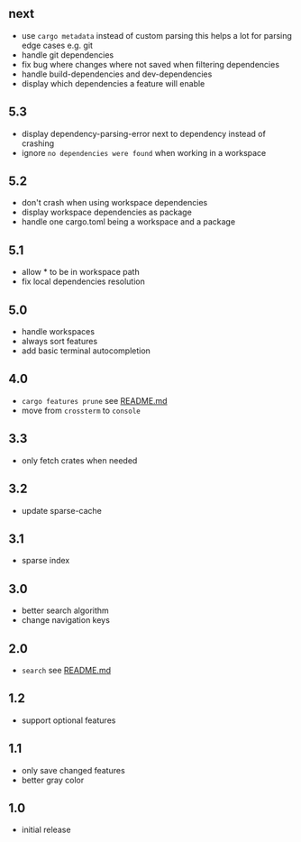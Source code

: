 ## next

* use `cargo metadata` instead of custom parsing this helps a lot for parsing edge cases e.g. git
* handle git dependencies
* fix bug where changes where not saved when filtering dependencies
* handle build-dependencies and dev-dependencies
* display which dependencies a feature will enable

## 5.3

* display dependency-parsing-error next to dependency instead of crashing
* ignore `no dependencies were found` when working in a workspace

## 5.2

* don't crash when using workspace dependencies
* display workspace dependencies as package
* handle one cargo.toml being a workspace and a package

## 5.1

* allow * to be in workspace path
* fix local dependencies resolution

## 5.0

* handle workspaces
* always sort features
* add basic terminal autocompletion

## 4.0

* `cargo features prune` see [README.md](README.md#prune)
* move from `crossterm` to `console`

## 3.3

* only fetch crates when needed

## 3.2

* update sparse-cache

## 3.1

* sparse index

## 3.0

* better search algorithm
* change navigation keys

## 2.0

* `search` see [README.md](README.md#search-mode)

## 1.2

* support optional features

## 1.1

* only save changed features
* better gray color

## 1.0

* initial release